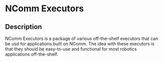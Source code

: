 # NComm Executors

## Description

NComm Executors is a package of various off-the-shelf executors that can be usd for applications built on NComm.  The idea with these executors is that they should be easy-to-use and functional for most robotics applications off-the-shelf.